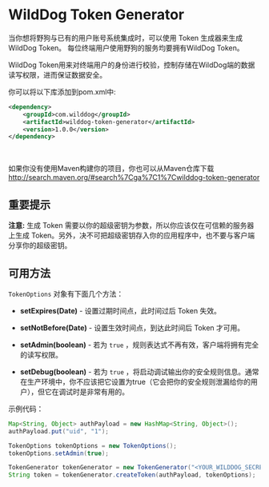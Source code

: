 # WildDog Token Generator


当你想将野狗与已有的用户账号系统集成时，可以使用 Token 生成器来生成WildDog Token。
每位终端用户使用野狗的服务均要拥有WildDog Token。

WildDog Token用来对终端用户的身份进行校验，控制存储在WildDog端的数据读写权限，进而保证数据安全。


你可以将以下库添加到pom.xml中:

```xml
<dependency>
    <groupId>com.wilddog</groupId>
    <artifactId>wilddog-token-generator</artifactId>
    <version>1.0.0</version>
</dependency>
```

<br>

如果你没有使用Maven构建你的项目，你也可以从Maven仓库下载  http://search.maven.org/#search%7Cga%7C1%7Cwilddog-token-generator
<br>

## 重要提示

**注意:** 生成 Token 需要以你的超级密钥为参数，所以你应该仅在可信赖的服务器上生成 Token。另外，决不可把超级密钥存入你的应用程序中，也不要与客户端分享你的超级密钥。
## 可用方法

`TokenOptions` 对象有下面几个方法：

* **setExpires(Date)** - 设置过期时间点，此时间过后 Token 失效。

* **setNotBefore(Date)** - 设置生效时间点，到达此时间后 Token 才可用。

* **setAdmin(boolean)** - 若为 `true` ，规则表达式不再有效，客户端将拥有完全的读写权限。

* **setDebug(boolean)** - 若为 `true` ，将启动调试输出你的安全规则信息。通常在生产环境中，你不应该把它设置为true（它会把你的安全规则泄漏给你的用户），但它在调试时是非常有用的。

示例代码：

```java
Map<String, Object> authPayload = new HashMap<String, Object>();
authPayload.put("uid", "1");

TokenOptions tokenOptions = new TokenOptions();
tokenOptions.setAdmin(true);

TokenGenerator tokenGenerator = new TokenGenerator("<YOUR_WILDDOG_SECRET>");
String token = tokenGenerator.createToken(authPayload, tokenOptions);
```
